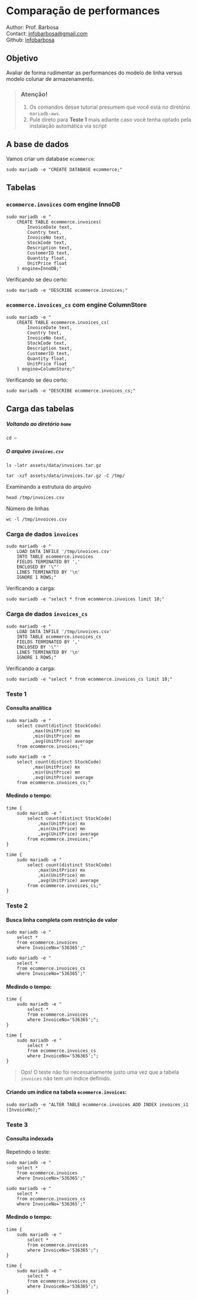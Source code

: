 # Comparação de performances
Author: Prof. Barbosa<br>
Contact: infobarbosa@gmail.com<br>
Github: [infobarbosa](https://github.com/infobarbosa)

## Objetivo
Avaliar de forma rudimentar as performances do modelo de linha versus modelo colunar de armazenamento.

>### Atenção! 
>   1. Os comandos desse tutorial presumem que você está no diretório `mariadb-aws`.
>   2. Pule direto para **Teste 1** mais adiante caso você tenha optado pela instalação automática via script

## A base de dados
Vamos criar um database `ecommerce`:
```
sudo mariadb -e "CREATE DATABASE ecommerce;"
```

## Tabelas
### `ecommerce.invoices` com engine **InnoDB**
```
sudo mariadb -e "
    CREATE TABLE ecommerce.invoices(
        InvoiceDate text,
        Country text,
        InvoiceNo text,
        StockCode text,
        Description text,
        CustomerID text,
        Quantity float,
        UnitPrice float
    ) engine=InnoDB;"
```

Verificando se deu certo:
```
sudo mariadb -e "DESCRIBE ecommerce.invoices;"
```

### `ecommerce.invoices_cs` com engine **ColumnStore**
```
sudo mariadb -e "
    CREATE TABLE ecommerce.invoices_cs(
        InvoiceDate text,
        Country text,
        InvoiceNo text,
        StockCode text,
        Description text,
        CustomerID text,
        Quantity float,
        UnitPrice float
    ) engine=ColumnStore;"
```

Verificando se deu certo:
```
sudo mariadb -e "DESCRIBE ecommerce.invoices_cs;"
```

## Carga das tabelas

##### Voltando ao diretório `home`
```
cd ~
```

##### O arquivo `invoices.csv`
```
ls -latr assets/data/invoices.tar.gz
```

```
tar -xzf assets/data/invoices.tar.gz -C /tmp/
```

Examinando a estrutura do arquivo
```
head /tmp/invoices.csv
```

Número de linhas
```
wc -l /tmp/invoices.csv
```

### Carga de dados `invoices`
```
sudo mariadb -e "
    LOAD DATA INFILE '/tmp/invoices.csv'
    INTO TABLE ecommerce.invoices
    FIELDS TERMINATED BY ','
    ENCLOSED BY '\"'
    LINES TERMINATED BY '\n'
    IGNORE 1 ROWS;"
```

Verificando a carga:
```
sudo mariadb -e "select * from ecommerce.invoices limit 10;"
```

### Carga de dados `invoices_cs`
```
sudo mariadb -e "
    LOAD DATA INFILE '/tmp/invoices.csv'
    INTO TABLE ecommerce.invoices_cs
    FIELDS TERMINATED BY ','
    ENCLOSED BY '\"'
    LINES TERMINATED BY '\n'
    IGNORE 1 ROWS;"
```

Verificando a carga:
```
sudo mariadb -e "select * from ecommerce.invoices_cs limit 10;"
```

### Teste 1 
#### Consulta analítica
```
sudo mariadb -e "
    select count(distinct StockCode)
          ,max(UnitPrice) mx
          ,min(UnitPrice) mn
          ,avg(UnitPrice) average
    from ecommerce.invoices;"
```

```
sudo mariadb -e "
    select count(distinct StockCode)
          ,max(UnitPrice) mx
          ,min(UnitPrice) mn
          ,avg(UnitPrice) average
    from ecommerce.invoices_cs;"
```

#### Medindo o tempo:
```
time { 
    sudo mariadb -e "
        select count(distinct StockCode)
            ,max(UnitPrice) mx
            ,min(UnitPrice) mn
            ,avg(UnitPrice) average
        from ecommerce.invoices;"
}
```

```
time { 
    sudo mariadb -e "
        select count(distinct StockCode)
            ,max(UnitPrice) mx
            ,min(UnitPrice) mn
            ,avg(UnitPrice) average
        from ecommerce.invoices_cs;"
}
```

### Teste 2 
#### Busca linha completa com restrição de valor
```
sudo mariadb -e "
    select * 
    from ecommerce.invoices 
    where InvoiceNo='536365';"
```

```
sudo mariadb -e "
    select * 
    from ecommerce.invoices_cs 
    where InvoiceNo='536365';"
```

#### Medindo o tempo:
```
time { 
    sudo mariadb -e "
        select * 
        from ecommerce.invoices 
        where InvoiceNo='536365';"; 
}
```

```
time { 
    sudo mariadb -e "
        select * 
        from ecommerce.invoices_cs 
        where InvoiceNo='536365';"; 
}
```

> Ops! O teste não foi necessariamente justo uma vez que a tabela `invoices` não tem um índice definido. 

#### Criando um índice na tabela `ecommerce.invoices`:
```
sudo mariadb -e "ALTER TABLE ecommerce.invoices ADD INDEX invoices_i1 (InvoiceNo);"
```

### Teste 3 

#### Consulta indexada
Repetindo o teste:
```
sudo mariadb -e "
    select * 
    from ecommerce.invoices
    where InvoiceNo='536365';"
```

```
sudo mariadb -e "
    select * 
    from ecommerce.invoices_cs 
    where InvoiceNo='536365';"
```

#### Medindo o tempo:
```
time {  
    sudo mariadb -e "
        select * 
        from ecommerce.invoices
        where InvoiceNo='536365';";
}
```

```
time {  
    sudo mariadb -e "
        select * 
        from ecommerce.invoices_cs
        where InvoiceNo='536365';";
}
```
